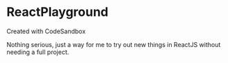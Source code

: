 # ReactPlayground
Created with CodeSandbox

Nothing serious, just a way for me to try out new things in ReactJS without needing a full project.
